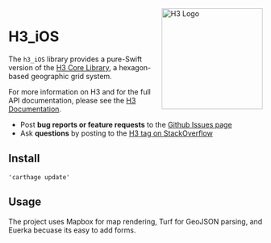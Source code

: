 <img align="right" src="https://uber.github.io/img/h3Logo-color.svg" alt="H3 Logo" width="200">

# H3_iOS

The `h3_iOS` library provides a pure-Swift version of the [H3 Core Library](https://github.com/uber/h3), a hexagon-based geographic grid system.

For more information on H3 and for the full API documentation, please see the [H3 Documentation](https://uber.github.io/h3/).

-   Post **bug reports or feature requests** to the [Github Issues page](https://github.com/uber/h3-js/issues)
-   Ask **questions** by posting to the [H3 tag on StackOverflow](https://stackoverflow.com/questions/tagged/h3)

## Install

    'carthage update'

## Usage

The project uses Mapbox for map rendering, Turf for GeoJSON parsing, and Euerka becuase its easy to add forms.
